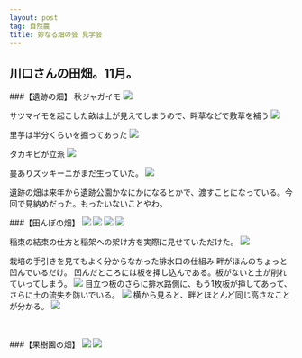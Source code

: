 ```yaml
---
layout: post
tag: 自然農
title: 妙なる畑の会 見学会
---
```

## 川口さんの田畑。11月。

###【遺跡の畑】
秋ジャガイモ
![](https://c1.staticflickr.com/1/578/22445691868_71e4bd4581.jpg)

サツマイモを起こした畝は土が見えてしまうので、畔草などで敷草を補う
![](https://c2.staticflickr.com/6/5777/22445705738_038b1bde89.jpg)

里芋は半分くらいを掘ってあった
![](https://c2.staticflickr.com/6/5705/22242902083_c26441d3d5.jpg)

タカキビが立派
![](https://c2.staticflickr.com/6/5755/22472087059_0f9a5b26fd.jpg)

蔓ありズッキーニがまだ生っていた。
![](https://c2.staticflickr.com/6/5681/22471913589_7f9b5fd161.jpg)

遺跡の畑は来年から遺跡公園かなにかになるとかで、渡すことになっている。今回で見納めだった。もったいないことやわ。
　

###【田んぼの畑】
![](https://c2.staticflickr.com/6/5693/22875231411_b848ee1ab5.jpg)
![](https://c1.staticflickr.com/1/590/22676093560_fa4726ed00.jpg)
![](https://c1.staticflickr.com/1/777/22850609052_71fe1292be.jpg)
![](https://c2.staticflickr.com/6/5762/22838127816_feda8808e7.jpg)

稲束の結束の仕方と稲架への架け方を実際に見せていただけた。
![](https://c2.staticflickr.com/6/5754/22838141056_6a0f26d811.jpg)

栽培の手引きを見てもよく分からなかった排水口の仕組み
畔がほんのちょっと凹んでいるだけ。
凹んだところには板を挿し込んである。板がないと土が削れていってしまう。
![](https://c2.staticflickr.com/6/5828/22838168366_9e677923ca.jpg)
目立つ板のさらに排水路側に、もう1枚板が挿してあって、さらに土の流失を防いでいる。
![](https://c2.staticflickr.com/6/5640/22445778467_3d22b2ce45.jpg)
横から見ると、畔とほとんど同じ高さなことが分かる。
![](https://c2.staticflickr.com/6/5731/22864180415_fb715d13f3.jpg)

　

###【果樹園の畑】
![](https://c2.staticflickr.com/6/5770/22241438804_6df3c1de4e.jpg)
![](https://c2.staticflickr.com/6/5695/22243053243_879e841bf1.jpg)
